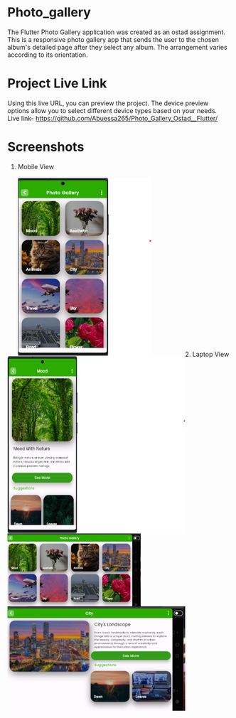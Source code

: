 # Photo_gallery

The Flutter Photo Gallery application was created as an ostad assignment. This is a responsive photo gallery app that sends the user to the chosen album's detailed page after they select any album. The arrangement varies according to its orientation.
# Project Live Link
Using this live URL, you can preview the project. The device preview options allow you to select different device types based on your needs.<br />
Live link- https://github.com/Abuessa265/Photo_Gallery_Ostad__Flutter/
<br />
# Screenshots
1. Mobile View <br /><br />
<img align="left" alt ="LandingPageVertical" width ="300" height ="400" src="https://github.com/Abuessa265/Photo_Gallery_Ostad__Flutter/blob/master/assets/ss_one.png"></img>

<img align="left" alt ="LandingPageHorizontal" width ="400" height="400" src="https://github.com/Abuessa265/Photo_Gallery_Ostad__Flutter/blob/master/assets/ss_two.png"></img>



<br /><br /><br /><br /><br /><br /><br /><br /><br /><br /><br />
<br /><br /><br /><br /><br /><br /><br /><br /><br /><br /><br />
2. Laptop View  <br /><br />
<img align="left" alt ="LandingPageVertical" width ="300" src="https://github.com/Abuessa265/Photo_Gallery_Ostad__Flutter/blob/master/assets/ss_three.png"></img>
<br />
<img align="center" alt ="LandingPageHorizontal" width ="400" src="https://github.com/Abuessa265/Photo_Gallery_Ostad__Flutter/blob/master/assets/ss_four.png"></img>
